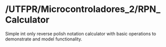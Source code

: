 # /UTFPR/Microcontroladores_2/RPN_Calculator

Simple int only reverse polish notation calculator with basic operations to demonstrate and model functionality.